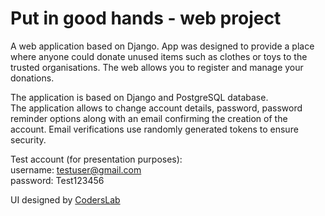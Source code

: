 
# Put in good hands - web project

A web application based on Django. App was designed to provide a place where anyone could donate unused items such as clothes or toys to the trusted organisations. The web allows you to register and manage your donations.

The application is based on Django and PostgreSQL database. <br />
The application allows to change account details, password, password reminder options along with an email confirming the creation of the account. Email verifications use randomly generated tokens to ensure security.

Test account (for presentation purposes): <br/>
username: testuser@gmail.com <br/>
password: Test123456

UI designed by [CodersLab](https://github.com/CodersLab)
